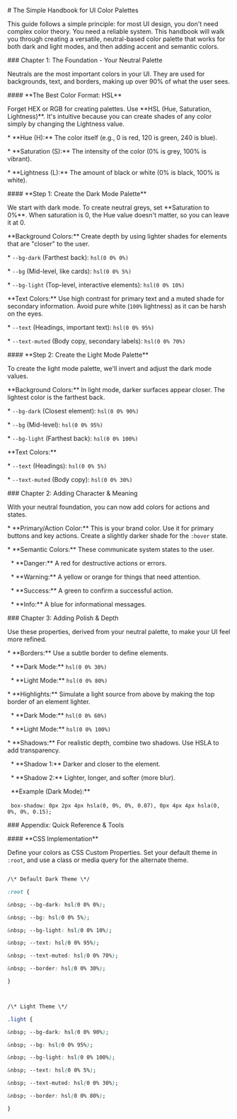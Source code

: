 \# The Simple Handbook for UI Color Palettes



This guide follows a simple principle: for most UI design, you don't need complex color theory. You need a reliable system. This handbook will walk you through creating a versatile, neutral-based color palette that works for both dark and light modes, and then adding accent and semantic colors.



\### Chapter 1: The Foundation - Your Neutral Palette



Neutrals are the most important colors in your UI. They are used for backgrounds, text, and borders, making up over 90% of what the user sees.



\#### \*\*The Best Color Format: HSL\*\*



Forget HEX or RGB for creating palettes. Use \*\*HSL (Hue, Saturation, Lightness)\*\*. It's intuitive because you can create shades of any color simply by changing the Lightness value.



\*   \*\*Hue (H):\*\* The color itself (e.g., 0 is red, 120 is green, 240 is blue).

\*   \*\*Saturation (S):\*\* The intensity of the color (0% is grey, 100% is vibrant).

\*   \*\*Lightness (L):\*\* The amount of black or white (0% is black, 100% is white).



\#### \*\*Step 1: Create the Dark Mode Palette\*\*



We start with dark mode. To create neutral greys, set \*\*Saturation to 0%\*\*. When saturation is 0, the Hue value doesn't matter, so you can leave it at 0.



\*\*Background Colors:\*\* Create depth by using lighter shades for elements that are "closer" to the user.



\*   `--bg-dark` (Farthest back): `hsl(0 0% 0%)`

\*   `--bg` (Mid-level, like cards): `hsl(0 0% 5%)`

\*   `--bg-light` (Top-level, interactive elements): `hsl(0 0% 10%)`



\*\*Text Colors:\*\* Use high contrast for primary text and a muted shade for secondary information. Avoid pure white (`100%` lightness) as it can be harsh on the eyes.



\*   `--text` (Headings, important text): `hsl(0 0% 95%)`

\*   `--text-muted` (Body copy, secondary labels): `hsl(0 0% 70%)`



\#### \*\*Step 2: Create the Light Mode Palette\*\*



To create the light mode palette, we'll invert and adjust the dark mode values.



\*\*Background Colors:\*\* In light mode, darker surfaces appear closer. The lightest color is the farthest back.



\*   `--bg-dark` (Closest element): `hsl(0 0% 90%)`

\*   `--bg` (Mid-level): `hsl(0 0% 95%)`

\*   `--bg-light` (Farthest back): `hsl(0 0% 100%)`



\*\*Text Colors:\*\*



\*   `--text` (Headings): `hsl(0 0% 5%)`

\*   `--text-muted` (Body copy): `hsl(0 0% 30%)`



\### Chapter 2: Adding Character \& Meaning



With your neutral foundation, you can now add colors for actions and states.



\*   \*\*Primary/Action Color:\*\* This is your brand color. Use it for primary buttons and key actions. Create a slightly darker shade for the `:hover` state.

\*   \*\*Semantic Colors:\*\* These communicate system states to the user.

&nbsp;   \*   \*\*Danger:\*\* A red for destructive actions or errors.

&nbsp;   \*   \*\*Warning:\*\* A yellow or orange for things that need attention.

&nbsp;   \*   \*\*Success:\*\* A green to confirm a successful action.

&nbsp;   \*   \*\*Info:\*\* A blue for informational messages.



\### Chapter 3: Adding Polish \& Depth



Use these properties, derived from your neutral palette, to make your UI feel more refined.



\*   \*\*Borders:\*\* Use a subtle border to define elements.

&nbsp;   \*   \*\*Dark Mode:\*\* `hsl(0 0% 30%)`

&nbsp;   \*   \*\*Light Mode:\*\* `hsl(0 0% 80%)`

\*   \*\*Highlights:\*\* Simulate a light source from above by making the top border of an element lighter.

&nbsp;   \*   \*\*Dark Mode:\*\* `hsl(0 0% 60%)`

&nbsp;   \*   \*\*Light Mode:\*\* `hsl(0 0% 100%)`

\*   \*\*Shadows:\*\* For realistic depth, combine two shadows. Use HSLA to add transparency.

&nbsp;   \*   \*\*Shadow 1:\*\* Darker and closer to the element.

&nbsp;   \*   \*\*Shadow 2:\*\* Lighter, longer, and softer (more blur).



&nbsp;   \*\*Example (Dark Mode):\*\*

&nbsp;   `box-shadow: 0px 2px 4px hsla(0, 0%, 0%, 0.07), 0px 4px 4px hsla(0, 0%, 0%, 0.15);`



\### Appendix: Quick Reference \& Tools



\#### \*\*CSS Implementation\*\*



Define your colors as CSS Custom Properties. Set your default theme in `:root`, and use a class or media query for the alternate theme.



```css

/\* Default Dark Theme \*/

:root {

&nbsp; --bg-dark: hsl(0 0% 0%);

&nbsp; --bg: hsl(0 0% 5%);

&nbsp; --bg-light: hsl(0 0% 10%);

&nbsp; --text: hsl(0 0% 95%);

&nbsp; --text-muted: hsl(0 0% 70%);

&nbsp; --border: hsl(0 0% 30%);

}



/\* Light Theme \*/

.light {

&nbsp; --bg-dark: hsl(0 0% 90%);

&nbsp; --bg: hsl(0 0% 95%);

&nbsp; --bg-light: hsl(0 0% 100%);

&nbsp; --text: hsl(0 0% 5%);

&nbsp; --text-muted: hsl(0 0% 30%);

&nbsp; --border: hsl(0 0% 80%);

}

```

